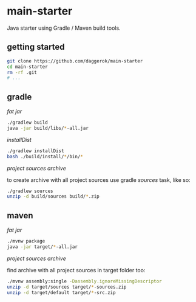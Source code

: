 # main-starter
Java starter using Gradle / Maven build tools.

## getting started

```bash
git clone https://github.com/daggerok/main-starter
cd main-starter
rm -rf .git
# ...
```

## gradle

_fat jar_

```bash
./gradlew build
java -jar build/libs/*-all.jar
```

_installDist_

```bash
./gradlew installDist
bash ./build/install/*/bin/*
```

_project sources archive_

to create archive with all project sources use gradle _sources_ task, like so: 

```bash
./gradlew sources
unzip -d build/sources build/*.zip
```

## maven

_fat jar_

```bash
./mvnw package
java -jar target/*-all.jar
```

_project sources archive_

find archive with all project sources in target folder too: 

```bash
./mvnw assembly:single -Dassembly.ignoreMissingDescriptor
unzip -d target/sources target/*-sources.zip
unzip -d target/default target/*-src.zip
```
